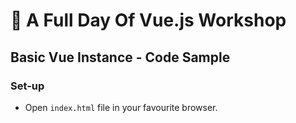 # 💪 A Full Day Of Vue.js Workshop

## Basic Vue Instance - Code Sample

### Set-up

- Open `index.html` file in your favourite browser.
